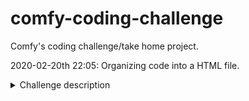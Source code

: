 # comfy-coding-challenge
Comfy's coding challenge/take home project.

2020-02-20th 22:05: Organizing code into a HTML file.

<details><summary>Challenge description</summary>

Using Javascrit print a list of all the words used in a sample of text. For each word you must also provide the number of times that word appears. Consider the following text from J.D. Salinger’s The Catcher in the Rye:

"Anyway, I keep picturing all these little kids playing some game in this big field of rye and all. Thousands of little kids, and nobody's around - nobody big, I mean - except me. And I'm standing on the edge of some crazy cliff. What I have to do, I have to catch everybody if they start to go over the cliff - I mean if they're running and they don't look where they're going I have to come out from somewhere and catch them. That's all I do all day. I'd just be the catcher in the rye and all. I know it's crazy, but that's the only thing I'd really like to be. "

The output of your code should resemble the following:

anyway=1
i=8
keep=1
picturing=1
all=5
these=1
little=2
kids=2
playing=1
some=1
game=1
in=2
this=1
big=2
field=1
of=3
rye=2
and=6
...

Rules:

* Do not use any third party software
* Please return one HTML file
* Please focus on the Javascript.  HTML and CSS should be minimal.
* This isn't a grammar test. You may ignore abbreviations, hyphenation, and most other punctuation.
* The only punctuation that you do need to be concerned about is the single quote. Contractions should be seen as single words: "can't" should stay "can't" not "can" and "t". By the same token possessives should be
maintained: "Jack's" should be counted separately than "Jack".
* The tally should be case insensitive. "Hello" and "hello" are the same word.
* The output data must consist of each word and the number of instances for each word.
* Be prepared to explain your approach.
* Ask questions to clarify any requirements.
</details>
